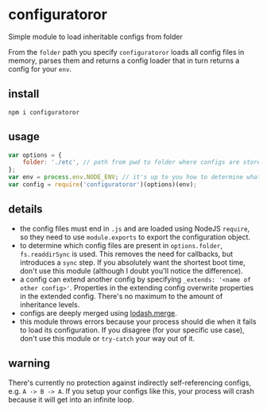 # configuratoror
Simple module to load inheritable configs from folder

From the `folder` path you specify `configuratoror` loads all config files in memory, parses them and returns a config loader that in turn returns a config for your `env`.

## install

```
npm i configuratoror
```

## usage
```js
var options = {
    folder: './etc', // path from pwd to folder where configs are stored
};
var env = process.env.NODE_ENV; // it's up to you how to determine what environment you're running in
var config = require('configuratoror')(options)(env);
```

## details

- the config files must end in `.js` and are loaded using NodeJS `require`, so they need to use `module.exports` to export the configuration object.
- to determine which config files are present in `options.folder`, `fs.readdirSync` is used. This removes the need for callbacks, but introduces a `sync` step. If you absolutely want the shortest boot time, don't use this module (although I doubt you'll notice the difference).
- a config can extend another config by specifying `_extends: '<name of other config>'`. Properties in the extending config overwrite properties in the extended config. There's no maximum to the amount of inheritance levels.
- configs are deeply merged using [lodash.merge](https://lodash.com/docs#merge).
- this module throws errors because your process should die when it fails to load its configuration. If you disagree (for your specific use case), don't use this module or `try-catch` your way out of it.

## warning
There's currently no protection against indirectly self-referencing configs, e.g. `A -> B -> A`. If you setup your configs like this, your process will crash because it will get into an infinite loop.
